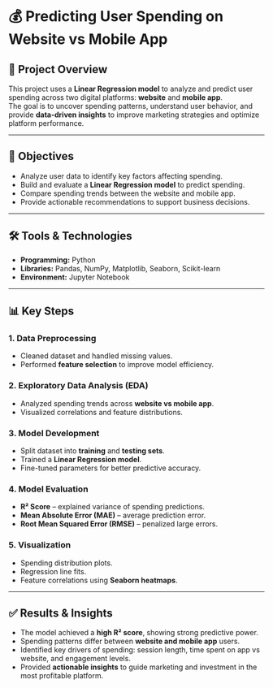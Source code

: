 # 💰 Predicting User Spending on Website vs Mobile App  

## 📌 Project Overview  
This project uses a **Linear Regression model** to analyze and predict user spending across two digital platforms: **website** and **mobile app**.  
The goal is to uncover spending patterns, understand user behavior, and provide **data-driven insights** to improve marketing strategies and optimize platform performance.  

---

## 🎯 Objectives  
- Analyze user data to identify key factors affecting spending.  
- Build and evaluate a **Linear Regression model** to predict spending.  
- Compare spending trends between the website and mobile app.  
- Provide actionable recommendations to support business decisions.  

---

## 🛠️ Tools & Technologies  
- **Programming:** Python  
- **Libraries:** Pandas, NumPy, Matplotlib, Seaborn, Scikit-learn  
- **Environment:** Jupyter Notebook  

---

## 📊 Key Steps  

### 1. Data Preprocessing  
- Cleaned dataset and handled missing values.  
- Performed **feature selection** to improve model efficiency.  

### 2. Exploratory Data Analysis (EDA)  
- Analyzed spending trends across **website vs mobile app**.  
- Visualized correlations and feature distributions.  

### 3. Model Development  
- Split dataset into **training** and **testing sets**.  
- Trained a **Linear Regression model**.  
- Fine-tuned parameters for better predictive accuracy.  

### 4. Model Evaluation  
- **R² Score** – explained variance of spending predictions.  
- **Mean Absolute Error (MAE)** – average prediction error.  
- **Root Mean Squared Error (RMSE)** – penalized large errors.  

### 5. Visualization  
- Spending distribution plots.  
- Regression line fits.  
- Feature correlations using **Seaborn heatmaps**.  

---

## ✅ Results & Insights  
- The model achieved a **high R² score**, showing strong predictive power.  
- Spending patterns differ between **website and mobile app** users.  
- Identified key drivers of spending: session length, time spent on app vs website, and engagement levels.  
- Provided **actionable insights** to guide marketing and investment in the most profitable platform.  

